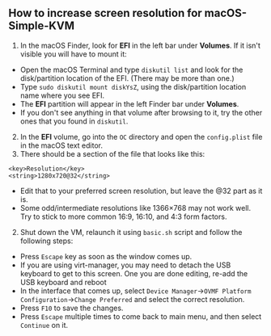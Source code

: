 ## How to increase screen resolution for macOS-Simple-KVM

1. In the macOS Finder, look for **EFI** in the left bar under **Volumes**. If it isn't visible you will have to mount it:
 - Open the macOS Terminal and type `diskutil list` and look for the disk/partition location of the EFI. (There may be more than one.)
 - Type `sudo diskutil mount diskYsZ`, using the disk/partition location name where you see EFI.
 - The **EFI** partition will appear in the left Finder bar under **Volumes**.
 - If you don't see anything in that volume after browsing to it, try the other ones that you found in `diskutil`.
2. In the **EFI** volume, go into the `OC` directory and open the `config.plist` file in the macOS text editor.
3. There should be a section of the file that looks like this:

```````````````````
<key>Resolution</key>
<string>1280x720@32</string>
```````````````````

 - Edit that to your preferred screen resolution, but leave the @32 part as it is.
 - Some odd/intermediate resolutions like 1366×768 may not work well. Try to stick to more common 16:9, 16:10, and 4:3 form factors.

2. Shut down the VM, relaunch it using `basic.sh` script and follow the following steps:
 - Press `Escape` key as soon as the window comes up.
 - If you are using virt-manager, you may need to detach the USB keyboard to get to this screen. One you are done editing, re-add the USB keyboard and reboot
 - In the interface that comes up, select `Device Manager`->`OVMF Platform Configuration`->`Change Preferred` and select the correct resolution.
 - Press `F10` to save the changes.
 - Press `Escape` multiple times to come back to main menu, and then select `Continue` on it.
